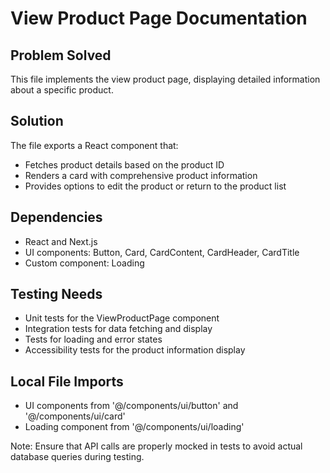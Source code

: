# View Product Page Documentation

## Problem Solved
This file implements the view product page, displaying detailed information about a specific product.

## Solution
The file exports a React component that:
- Fetches product details based on the product ID
- Renders a card with comprehensive product information
- Provides options to edit the product or return to the product list

## Dependencies
- React and Next.js
- UI components: Button, Card, CardContent, CardHeader, CardTitle
- Custom component: Loading

## Testing Needs
- Unit tests for the ViewProductPage component
- Integration tests for data fetching and display
- Tests for loading and error states
- Accessibility tests for the product information display

## Local File Imports
- UI components from '@/components/ui/button' and '@/components/ui/card'
- Loading component from '@/components/ui/loading'

Note: Ensure that API calls are properly mocked in tests to avoid actual database queries during testing.